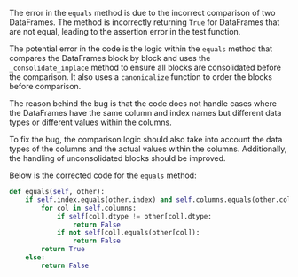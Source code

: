 The error in the `equals` method is due to the incorrect comparison of two DataFrames. The method is incorrectly returning `True` for DataFrames that are not equal, leading to the assertion error in the test function.

The potential error in the code is the logic within the `equals` method that compares the DataFrames block by block and uses the `_consolidate_inplace` method to ensure all blocks are consolidated before the comparison. It also uses a `canonicalize` function to order the blocks before comparison.

The reason behind the bug is that the code does not handle cases where the DataFrames have the same column and index names but different data types or different values within the columns.

To fix the bug, the comparison logic should also take into account the data types of the columns and the actual values within the columns. Additionally, the handling of unconsolidated blocks should be improved.

Below is the corrected code for the `equals` method:

```python
def equals(self, other):
    if self.index.equals(other.index) and self.columns.equals(other.columns):
        for col in self.columns:
            if self[col].dtype != other[col].dtype:
                return False
            if not self[col].equals(other[col]):
                return False
        return True
    else:
        return False
```